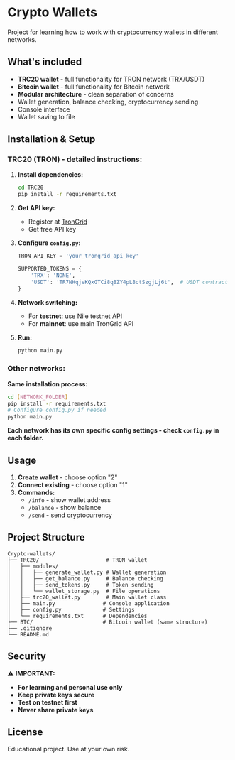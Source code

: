 # Crypto Wallets

Project for learning how to work with cryptocurrency wallets in different networks.

## What's included

- **TRC20 wallet** - full functionality for TRON network (TRX/USDT)
- **Bitcoin wallet** - full functionality for Bitcoin network
- **Modular architecture** - clean separation of concerns
- Wallet generation, balance checking, cryptocurrency sending
- Console interface
- Wallet saving to file

## Installation & Setup

### TRC20 (TRON) - detailed instructions:

1. **Install dependencies:**
   ```bash
   cd TRC20
   pip install -r requirements.txt
   ```

2. **Get API key:**
   - Register at [TronGrid](https://www.trongrid.io/)
   - Get free API key

3. **Configure `config.py`:**
   ```python
   TRON_API_KEY = 'your_trongrid_api_key'
   
   SUPPORTED_TOKENS = {
       'TRX': 'NONE',  
       'USDT': 'TR7NHqjeKQxGTCi8q8ZY4pL8otSzgjLj6t',  # USDT contract
   }
   ```

4. **Network switching:**
   - For **testnet**: use Nile testnet API
   - For **mainnet**: use main TronGrid API

5. **Run:**
   ```bash
   python main.py
   ```

### Other networks:

**Same installation process:**
```bash
cd [NETWORK_FOLDER]
pip install -r requirements.txt
# Configure config.py if needed
python main.py
```

**Each network has its own specific config settings - check `config.py` in each folder.**

## Usage

1. **Create wallet** - choose option "2"
2. **Connect existing** - choose option "1"
3. **Commands:**
   - `/info` - show wallet address
   - `/balance` - show balance
   - `/send` - send cryptocurrency

## Project Structure

```
Crypto-wallets/
├── TRC20/                     # TRON wallet
│   ├── modules/
│   │   ├── generate_wallet.py # Wallet generation
│   │   ├── get_balance.py     # Balance checking
│   │   ├── send_tokens.py     # Token sending
│   │   └── wallet_storage.py  # File operations
│   ├── trc20_wallet.py        # Main wallet class
│   ├── main.py               # Console application
│   ├── config.py             # Settings
│   └── requirements.txt      # Dependencies
├── BTC/                      # Bitcoin wallet (same structure)
├── .gitignore
└── README.md
```

## Security

⚠️ **IMPORTANT:**
- **For learning and personal use only**
- **Keep private keys secure**
- **Test on testnet first**
- **Never share private keys**

## License

Educational project. Use at your own risk.